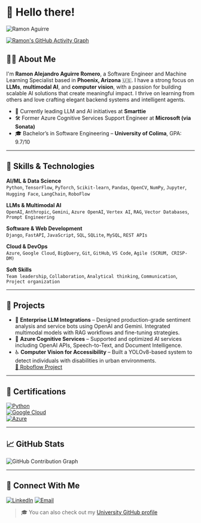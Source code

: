 # 👋 Hello there!

![Ramon Aguirre](https://readme-typing-svg.herokuapp.com/?font=Inter&color=27A641&size=30&weight=700&lines=I'm+Ramon+Aguirre;aka+RayLex)

[![Ramon's GitHub Activity Graph](https://github-readme-activity-graph.vercel.app/graph?username=LexAguirre&theme=github-compact&hide_border=true)](https://github.com/Ashutosh00710/github-readme-activity-graph)

## 👨‍💻 About Me

I'm **Ramon Alejandro Aguirre Romero**, a Software Engineer and Machine Learning Specialist based in **Phoenix, Arizona** 🇺🇸. I have a strong focus on **LLMs**, **multimodal AI**, and **computer vision**, with a passion for building scalable AI solutions that create meaningful impact. I thrive on learning from others and love crafting elegant backend systems and intelligent agents.

- 🧠 Currently leading LLM and AI initiatives at **Smarttie**
- 🛠️ Former Azure Cognitive Services Support Engineer at **Microsoft (via Sonata)**
- 🎓 Bachelor’s in Software Engineering – **University of Colima**, GPA: 9.7/10

---

## 🚀 Skills & Technologies

**AI/ML & Data Science**  
`Python`, `TensorFlow`, `PyTorch`, `Scikit-learn`, `Pandas`, `OpenCV`, `NumPy`, `Jupyter`, `Hugging Face`, `LangChain`, `RoboFlow`

**LLMs & Multimodal AI**  
`OpenAI`, `Anthropic`, `Gemini`, `Azure OpenAI`, `Vertex AI`, `RAG`, `Vector Databases`, `Prompt Engineering`

**Software & Web Development**  
`Django`, `FastAPI`, `JavaScript`, `SQL`, `SQLite`, `MySQL`, `REST APIs`

**Cloud & DevOps**  
`Azure`, `Google Cloud`, `BigQuery`, `Git`, `GitHub`, `VS Code`, `Agile (SCRUM, CRISP-DM)`

**Soft Skills**  
`Team leadership`, `Collaboration`, `Analytical thinking`, `Communication`, `Project organization`

---

## 🧪 Projects

- 🎯 **Enterprise LLM Integrations** – Designed production-grade sentiment analysis and service bots using OpenAI and Gemini. Integrated multimodal models with RAG workflows and fine-tuning strategies.
- 🧠 **Azure Cognitive Services** – Supported and optimized AI services including OpenAI APIs, Speech-to-Text, and Document Intelligence.
- ♿ **Computer Vision for Accessibility** – Built a YOLOv8-based system to detect individuals with disabilities in urban environments.  
  [🔗 Roboflow Project](https://universe.roboflow.com/ramon-aguirre-bjxfk/road-users-disabilities)

---

## 🧾 Certifications

[![Python](https://img.shields.io/badge/Data_Science_%26_ML_with_Python-3776AB?style=for-the-badge&logo=python&logoColor=white&labelColor=101010)](https://platzi.com/p/RayLex_Aguirre/ruta/8263-fundamentos-data/diploma/detalle/)  
[![Google Cloud](https://img.shields.io/badge/Advanced_ML_on_Google_Cloud-4285F4?style=for-the-badge&logo=googlecloud&logoColor=white&labelColor=101010)]()  
[![Azure](https://img.shields.io/badge/Azure_OpenAI_Specialist-0089D6?style=for-the-badge&logo=microsoftazure&logoColor=white&labelColor=101010)]()

---

## 📈 GitHub Stats

![GitHub Contribution Graph](https://ghchart.rshah.org/lexaguirre)

---

## 🤝 Connect With Me

[![LinkedIn](https://img.shields.io/badge/-LinkedIn-0077B5?style=for-the-badge&logo=linkedin&logoColor=white)](https://www.linkedin.com/in/lexaguirre)
[![Email](https://img.shields.io/badge/-Email-EA4335?style=for-the-badge&logo=gmail&logoColor=white)](mailto:ramonlexaguirre@gmail.com)

> 🎓 You can also check out my [University GitHub profile](https://github.com/RayLexAguirre)
